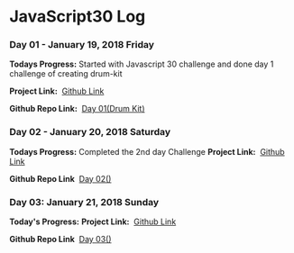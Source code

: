 # JavaScript30 Log

### Day 01 - January 19, 2018 Friday

**Todays Progress:** Started with Javascript 30 challenge and done day 1 challenge of creating drum-kit 

**Project Link:** &nbsp;[Github Link](https://khudania.github.io/drum-kit/)

**Github Repo Link:** &nbsp;[Day 01(Drum Kit)](https://github.com/khudania/drum-kit)


### Day 02 - January 20, 2018 Saturday

**Todays Progress:** Completed the 2nd day Challenge
**Project Link:** &nbsp;[Github Link](https://khudania.github.io/jsClock/)

**Github Repo Link**  &nbsp;[Day 02()](#)


### Day 03: January 21, 2018 Sunday

**Today's Progress:** 
**Project Link:** &nbsp;[Github Link](#)

**Github Repo Link**  &nbsp;[Day 03()](#)





